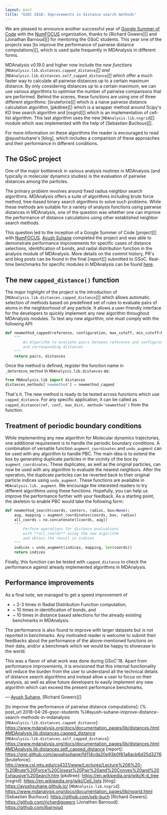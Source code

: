 ```yaml
---
layout: post
title: "GSOC 2018: Improvements in distance search methods"
---
```


We are pleased to announce another successful year of [Google Summer of Code][] with the [NumFOCUS][] organization,
thanks to [Richard Gowers][] and [Jonathan Barnoud][] for mentoring the GSoC students.
This year one of the projects was [to improve the performance of pairwise distance computations][], which is used quite frequently in MDAnalysis in different forms.

MDAnalysis v0.19.0 and higher now include the _new functions [`MDAnalysis.lib.distances.capped_distance`][] and [`MDAnalysis.lib.distances.self_capped_distance`][]_
which offer a much faster way to calculate all pairwise distances up to a certain maximum distance.
By only considering distances up to a certain maximum, we can use various algorithms to optimise the number of pairwise comparisons that are performed.
Behind the scenes, these functions are using one of three different algorithms:
[bruteforce][] which is a naive pairwise distance calculation algorithm,
[pkdtree][] which is a wrapper method around Scipy's KD tree search algorithm
and [nsgrid][] which is an implementation of cell-list algorithm.
This last algorithm uses the new [`MDAnalysis.lib.nsgrid`][] module which was implemented with the help of [Sebastien Buchoux][].

For more information on these algorithms the reader is encouraged to read @ayushsuhane's [blog], which includes a comparison of these approaches and their performance in different conditions.


## The GSoC project

One of the major bottleneck in various analysis routines in MDAnalysis (and typically in molecular dynamics studies) is the evaluation of pairwise distances among the particles.


The primary problem revolves around fixed radius neighbor search algorithms.
MDAnalysis offers a suite of algorithms including brute force method, tree-based binary search algorithms to solve such problems.
While these methods are suitable for a variety of analysis functions using pairwise distances in MDAnalysis, one of the question was whether one can improve the performance of distance calculations using other established neighbor search methods.

This question led to the inception of a Google Summer of Code [project][] with [NumFOCUS][].
[Ayush Suhane][] completed the project and was able to demonstrate performance improvements for specific cases of distance selections, identification of bonds, and radial distribution function in the analysis module of MDAnalysis.
More details on the commit history, PR's and blog posts can be found in the final [report][] submitted to GSoC. Real-time benchmarks for specific modules in MDAnalysis can be found [here](https://www.mdanalysis.org/benchmarks/). 


## The new `capped_distance()` function

The major highlight of the project is the introduction of [`MDAnalysis.lib.distances.capped_distance`][] which allows automatic selection of methods based on predefined set of rules to evaluate pairs of atoms in the neighborhood of any particle. It allows a user-friendly interface for the developers to quickly implement any new algorithm throughout MDAnalysis modules. To test any new algorithm, one must comply with the following API:

```python
def newmethod_capped(reference, configuration, max_cutoff, min_cutoff=None, box=None, return_distance=True):
    """
        An Algorithm to evaluate pairs between reference and configuration atoms
        and corresponding distances
    """
    return pairs, distances
```

Once the method is defined, register the function name in ``_determine_method`` in ``MDAnalysis.lib.distances`` as:

```python
from MDAnalysis.lib import distances
distances_methods['newmethod'] = newmethod_capped
```
That's it. The new method is ready to be tested across functions which use ``capped_distance``. For any specific application, it can be called as ``capped_distance(ref, conf, max_dist, method='newmethod')`` from the function.


## Treatment of periodic boundary conditions

While implementing any new algorithm for Molecular dynamics trajectories, one additional requirement is to handle the periodic boundary conditions.
A combination of versatile function ``augment_coordinates`` and ``undo_augment`` can be used with any algorithm to handle PBC. 
The main idea is to extend the box by generating duplicate particles in the vicinity of the box by ``augment_coordinates``. 
These duplicates, as well as the original particles, can now be used with any algorithm to evaluate the nearest neighbors. 
After the operation, the duplicate particles can be reverted back to their original particle indices using ``undo_augment``. 
These functions are available in ``MDAnalysis.lib._augment``. We encourage the interested readers to try different algorithms using these functions.
Hopefully, you can help us improve the performance further with your feedback. As a starting point, the skeleton to enable PBC would take the following form:

```python
def newmethod_search(coords, centers, radius, box=None):
    aug, mapping = augment_coordinates(coords, box, radius)
    all_coords = no.concatenate([coords, aug])
    """
        Perform operations for distance evaluations
        with **all_coords** using the new algorithm 
        and obtain the result in indices
    """
    indices = undo_augment(indices, mapping, len(coords))
    return indices
```

Finally, this function can be tested with ``capped_distance`` to check the performance against already implemented algorithms in MDAnalysis.

## Performance improvements

As a final note, we managed to get a speed improvement of 
- ~ 2-3 times in Radial Distribution Function computation, 
- ~ 10 times in identification of bonds, and 
- ~ 10 times in distance based selections for the already existing benchmarks in MDAnalysis. 

The performance is also found to improve with larger datasets but is not reported in benchmarks. Any motivated reader is welcome to submit their feedbacks about the performance of the above-mentioned functions on their data, and/or a benchmark which we would be happy to showcase to the world.

This was a flavor of what work was done during GSoC'18. Apart from performance improvements, it is envisioned that this internal functionality will reduce the burden from the user to understand all the technical details of distance search algorithms and instead allow a user to focus on their analysis, as well as allow future developers to easily implement any new algorithm which can exceed the present performance benchmarks.


— [Ayush Suhane][], [Richard Gowers][]

[Google Summer of Code]: https://summerofcode.withgoogle.com/projects/#5050592943144960 
[NumFOCUS]: https://numfocus.org/
[Ayush Suhane]: https://github.com/ayushsuhane
[to improve the performance of pairwise distance computations]: {% post_url 2018-04-26-gsoc-students %}#ayush-suhane-improve-distance-search-methods-in-mdanalysis
[`MDAnalysis.lib.distances.capped_distance`]: https://www.mdanalysis.org/docs/documentation_pages/lib/distances.html#MDAnalysis.lib.distances.capped_distance
[`MDAnalysis.lib.distances.self_capped_distance`]: https://www.mdanalysis.org/docs/documentation_pages/lib/distances.html#MDAnalysis.lib.distances.self_capped_distance
[report]: https://gist.github.com/ayushsuhane/fd114cda20e93b0f61a8acb6d25d3276
[bruteforce]: http://www.csl.mtu.edu/cs4321/www/Lectures/Lecture%206%20-%20Brute%20Force%20Closest%20Pair%20and%20Convex%20and%20Exhausive%20Search.htm
[pkdtree]: https://en.wikipedia.org/wiki/K-d_tree
[nsgrid]: https://en.wikipedia.org/wiki/Cell_lists
[blog]: https://ayushsuhane.github.io/
[`MDAnalysis.lib.nsgrid`]: https://www.mdanalysis.org/docs/documentation_pages/lib/nsgrid.html
[Sebastien Buchoux]: https://github.com/seb-buch
[Richard Gowers]: https://github.com/richardjgowers
[Jonathan Barnoud]: https://github.com/jbarnoud
